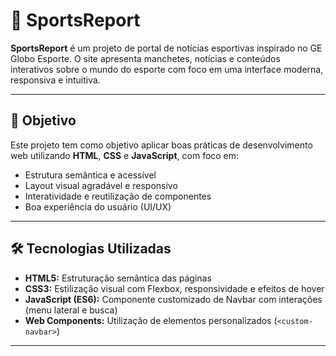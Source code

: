 # 📰 SportsReport

**SportsReport** é um projeto de portal de notícias esportivas inspirado no GE Globo Esporte. O site apresenta manchetes, notícias e conteúdos interativos sobre o mundo do esporte com foco em uma interface moderna, responsiva e intuitiva.

---

## 🎯 Objetivo

Este projeto tem como objetivo aplicar boas práticas de desenvolvimento web utilizando **HTML**, **CSS** e **JavaScript**, com foco em:

- Estrutura semântica e acessível
- Layout visual agradável e responsivo
- Interatividade e reutilização de componentes
- Boa experiência do usuário (UI/UX)

---

## 🛠 Tecnologias Utilizadas

- **HTML5:** Estruturação semântica das páginas
- **CSS3:** Estilização visual com Flexbox, responsividade e efeitos de hover
- **JavaScript (ES6):** Componente customizado de Navbar com interações (menu lateral e busca)
- **Web Components:** Utilização de elementos personalizados (`<custom-navbar>`)

---
